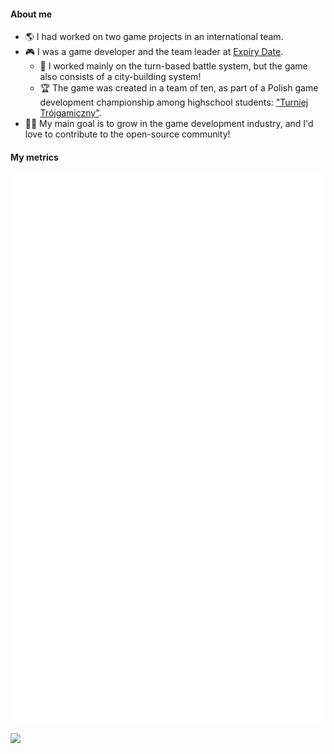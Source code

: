 #### About me

- 🌎 I had worked on two game projects in an international team.
- 🎮 I was a game developer and the team leader at [Expiry Date](https://github.com/exostin/ExpiryDate).
  - 🌿 I worked mainly on the turn-based battle system, but the game also consists of a city-building system!
  - 🏆 The game was created in a team of ten, as part of a Polish game development championship among highschool students: ["Turniej Trójgamiczny"](https://www.t3g.pl/).
- 👨‍💻 My main goal is to grow in the game development industry, and I'd love to contribute to the open-source community!
#### My metrics

![Metrics](/github-metrics.svg)

<!-- 
![Profile views](https://komarev.com/ghpvc/?username=exostin&style=for-the-badge)
[![Steam](https://img.shields.io/badge/Steam-000000?style=for-the-badge&logo=steam&logoColor=white)](https://steamcommunity.com/id/Exostin/)
[![trophies](https://github-profile-trophy.vercel.app/?username=Exostin&theme=onestar)](https://github.com/ryo-ma/github-profile-trophy)

![stats](https://github-readme-stats.vercel.app/api?username=exostin&bg_color=30,e96443,904e95&title_color=fff&text_color=fff&count_private=true&show_icons=true&include_all_commits=true)
 -->
![](https://hit.yhype.me/github/profile?user_id=18118467)
